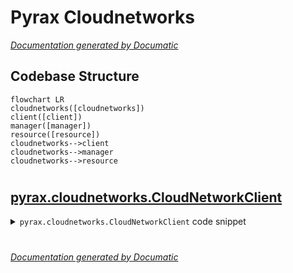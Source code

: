 # Pyrax Cloudnetworks

[_Documentation generated by Documatic_](https://www.documatic.com)

<!---Documatic-section-Codebase Structure-start--->
## Codebase Structure

<!---Documatic-block-system_architecture-start--->
```mermaid
flowchart LR
cloudnetworks([cloudnetworks])
client([client])
manager([manager])
resource([resource])
cloudnetworks-->client
cloudnetworks-->manager
cloudnetworks-->resource
```
<!---Documatic-block-system_architecture-end--->

# #
<!---Documatic-section-Codebase Structure-end--->

<!---Documatic-section-pyrax.cloudnetworks.CloudNetworkClient-start--->
## [pyrax.cloudnetworks.CloudNetworkClient](5-pyrax_cloudnetworks.md#pyrax.cloudnetworks.CloudNetworkClient)

<!---Documatic-section-CloudNetworkClient-start--->
<!---Documatic-block-pyrax.cloudnetworks.CloudNetworkClient-start--->
<details>
	<summary><code>pyrax.cloudnetworks.CloudNetworkClient</code> code snippet</summary>

```python
class CloudNetworkClient(BaseClient):

    def __init__(self, *args, **kwargs):
        super(CloudNetworkClient, self).__init__(*args, **kwargs)
        self.name = 'Cloud Networks'
        self.PUBLIC_NET_ID = PUBLIC_NET_ID
        self.SERVICE_NET_ID = SERVICE_NET_ID
        self.PSEUDO_NETWORKS = PSEUDO_NETWORKS

    def _configure_manager(self):
        """
        Creates the Manager instance to handle networks.
        """
        self._manager = CloudNetworkManager(self, resource_class=CloudNetwork, response_key='network', uri_base='os-networksv2')

    def create(self, label=None, name=None, cidr=None):
        """
        Wraps the basic create() call to handle specific failures.
        """
        try:
            return super(CloudNetworkClient, self).create(label=label, name=name, cidr=cidr)
        except exc.BadRequest as e:
            msg = e.message
            if 'too many networks' in msg:
                raise exc.NetworkCountExceeded('Cannot create network; the maximum number of isolated networks already exist.')
            elif 'does not contain enough' in msg:
                raise exc.NetworkCIDRInvalid("Networks must contain two or more hosts; the CIDR '%s' is too restrictive." % cidr)
            elif 'CIDR is malformed' in msg:
                raise exc.NetworkCIDRMalformed("The CIDR '%s' is not valid." % cidr)
            else:
                raise

    def delete(self, network):
        """
        Wraps the standard delete() method to catch expected exceptions and
        raise the appropriate pyrax exceptions.
        """
        try:
            return super(CloudNetworkClient, self).delete(network)
        except exc.Forbidden as e:
            raise exc.NetworkInUse('Cannot delete a network in use by a server.')

    def find_network_by_label(self, label):
        """
        This is inefficient; it gets all the networks and then filters on
        the client side to find the matching name.
        """
        networks = self.list()
        match = [network for network in networks if network.label == label]
        if not match:
            raise exc.NetworkNotFound("No network with the label '%s' exists" % label)
        elif len(match) > 1:
            raise exc.NetworkLabelNotUnique("There were %s matches for the label '%s'." % (len(match), label))
        return match[0]
    find_network_by_name = find_network_by_label

    def get_server_networks(self, network, public=False, private=False, key=None):
        """
        Creates the dict of network UUIDs required by Cloud Servers when
        creating a new server with isolated networks. By default, the UUID
        values are returned with the key of "net-id", which is what novaclient
        expects. Other tools may require different values, such as 'uuid'. If
        that is the case, pass the desired key as the 'key' parameter.

        By default only this network is included. If you wish to create a
        server that has either the public (internet) or private (ServiceNet)
        networks, you have to pass those parameters in with values of True.
        """
        return _get_server_networks(network, public=public, private=private, key=key)
```
</details>
<!---Documatic-block-pyrax.cloudnetworks.CloudNetworkClient-end--->
<!---Documatic-section-CloudNetworkClient-end--->

# #
<!---Documatic-section-pyrax.cloudnetworks.CloudNetworkClient-end--->

[_Documentation generated by Documatic_](https://www.documatic.com)
